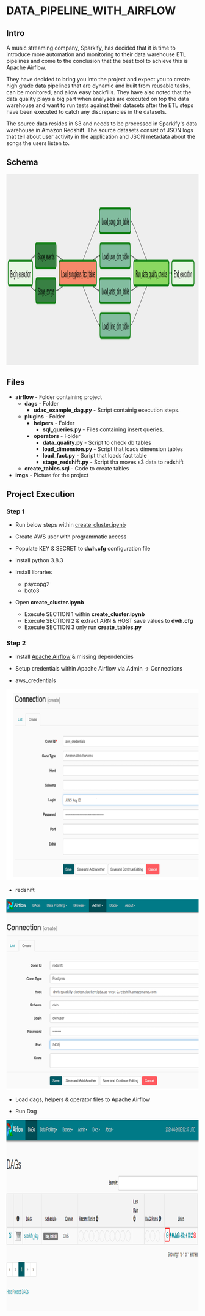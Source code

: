 # DATA_PIPELINE_WITH_AIRFLOW

## Intro

A music streaming company, Sparkify, has decided that it is time to introduce more automation and monitoring to their data warehouse ETL pipelines and come to the conclusion that the best tool to achieve this is Apache Airflow.

They have decided to bring you into the project and expect you to create high grade data pipelines that are dynamic and built from reusable tasks, can be monitored, and allow easy backfills. They have also noted that the data quality plays a big part when analyses are executed on top the data warehouse and want to run tests against their datasets after the ETL steps have been executed to catch any discrepancies in the datasets.

The source data resides in S3 and needs to be processed in Sparkify's data warehouse in Amazon Redshift. The source datasets consist of JSON logs that tell about user activity in the application and JSON metadata about the songs the users listen to.

## Schema

<img src="./imgs/dag.png"  weight="600" height="500"/>

## Files

- **airflow** - Folder containing project
    - **dags** - Folder
        - **udac_example_dag.py** - Script containig execution steps.
    - **plugins** - Folder
       - **helpers** - Folder
           - **sql_queries.py** - Files containing insert queries.
       - **operators** - Folder
            - **data_quality.py** - Script to check db tables
            - **load_dimension.py** - Script that loads dimension tables
            - **load_fact.py** - Script that loads fact table
            - **stage_redshift.py** - Script tha moves s3 data to redshift
    - **create_tables.sql** - Code to create tables
- **imgs** - Picture for the project



## Project Execution
### Step 1
- Run below steps within [create_cluster.ipynb](https://github.com/chrisestevez/AMAZON_DATA_WAREHOUSE/blob/main/create_cluster.ipynb)
- Create AWS user with programmatic access

- Populate KEY & SECRET to **dwh.cfg** configuration file

- Install python 3.8.3

- Install libraries 
    - psycopg2
    - boto3

- Open **create_cluster.ipynb**    
    - Execute SECTION 1 within **create_cluster.ipynb**
    - Execute SECTION 2 & extract ARN & HOST save values to **dwh.cfg**
    - Execute SECTION 3 only run **create_tables.py**

### Step 2

- Install [Apache Airflow](https://airflow.apache.org/docs/apache-airflow/stable/start/index.html) & missing dependencies

- Setup credentials within Apache Airflow via Admin -> Connections

- aws_credentials

<img src="./imgs/aws.png"  weight="600" height="500"/>
    
- redshift
    
<img src="./imgs/redshift.png"  weight="600" height="500"/>

- Load dags, helpers & operator files to Apache Airflow

- Run Dag

<img src="./imgs/run.png"  weight="600" height="500"/>



